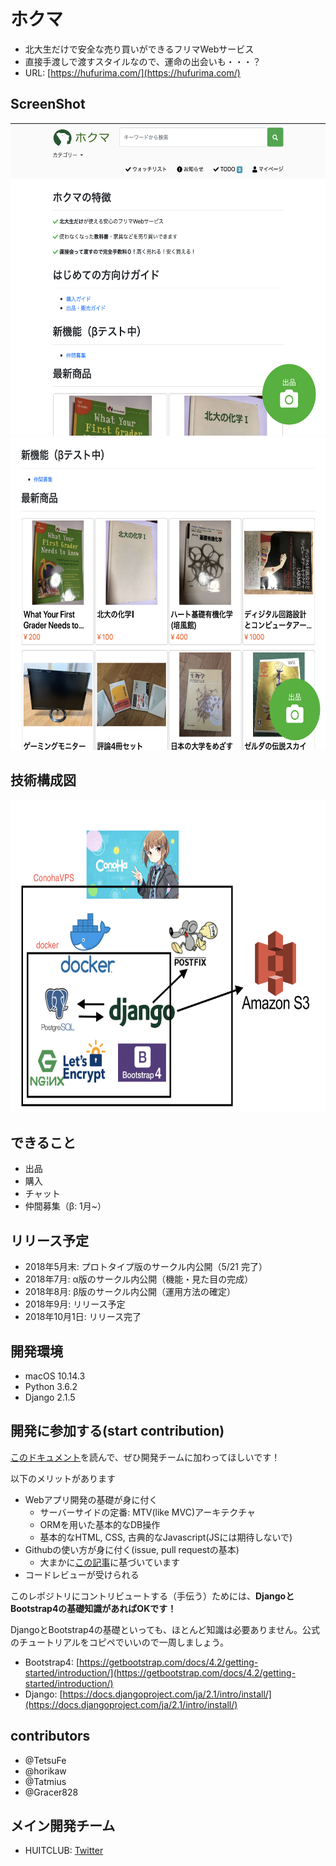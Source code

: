 # ホクマ
- 北大生だけで安全な売り買いができるフリマWebサービス
- 直接手渡しで渡すスタイルなので、運命の出会いも・・・？
- URL: [https://hufurima.com/](https://hufurima.com/)

## ScreenShot 
<img src="./screenshot/home_for_readme1.png" alt="ホクマスクショ1" width="650" height="500">

<img src="./screenshot/home_for_readme2.png" alt="ホクマスクショ2" width="650" height="500">


## 技術構成図
<img src="./screenshot/hokuma_tech_map.jpg" alt="ホクマ技術構成図" width="650" height="500">


## できること
- 出品
- 購入
- チャット
- 仲間募集（β: 1月~）


## リリース予定
- 2018年5月末: プロトタイプ版のサークル内公開（5/21 完了）
- 2018年7月:   α版のサークル内公開（機能・見た目の完成）
- 2018年8月:   β版のサークル内公開（運用方法の確定）
- 2018年9月:   リリース予定
- 2018年10月1日: リリース完了


## 開発環境
- macOS 10.14.3
- Python 3.6.2
- Django 2.1.5


## 開発に参加する(start contribution)
[このドキュメント](docs/開発に参加する.md)を読んで、ぜひ開発チームに加わってほしいです！

以下のメリットがあります

- Webアプリ開発の基礎が身に付く
  - サーバーサイドの定番: MTV(like MVC)アーキテクチャ
  - ORMを用いた基本的なDB操作
  - 基本的なHTML, CSS, 古典的なJavascript(JSには期待しないで)
- Githubの使い方が身に付く(issue, pull requestの基本)
  - 大まかに[この記事]()に基づいています
- コードレビューが受けられる


このレポジトリにコントリビュートする（手伝う）ためには、**DjangoとBootstrap4の基礎知識があればOKです！**

DjangoとBootstrap4の基礎といっても、ほとんど知識は必要ありません。公式のチュートリアルをコピペでいいので一周しましょう。

- Bootstrap4: [https://getbootstrap.com/docs/4.2/getting-started/introduction/](https://getbootstrap.com/docs/4.2/getting-started/introduction/)
- Django: [https://docs.djangoproject.com/ja/2.1/intro/install/](https://docs.djangoproject.com/ja/2.1/intro/install/)




## contributors
- @TetsuFe
- @horikaw
- @Tatmius
- @Gracer828 


## メイン開発チーム
- HUITCLUB: [Twitter](https://twitter.com/huitclub)
